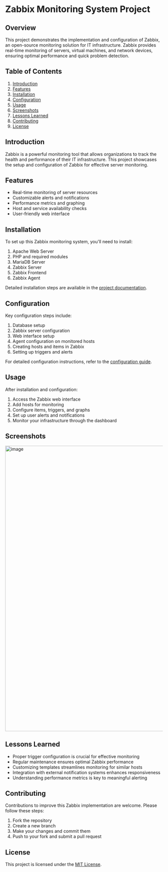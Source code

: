# Zabbix Monitoring System Project

## Overview

This project demonstrates the implementation and configuration of Zabbix, an open-source monitoring solution for IT infrastructure. Zabbix provides real-time monitoring of servers, virtual machines, and network devices, ensuring optimal performance and quick problem detection.

## Table of Contents

1. [Introduction](#introduction)
2. [Features](#features)
3. [Installation](#installation)
4. [Configuration](#configuration)
5. [Usage](#usage)
6. [Screenshots](#screenshots)
7. [Lessons Learned](#lessons-learned)
8. [Contributing](#contributing)
9. [License](#license)

## Introduction

Zabbix is a powerful monitoring tool that allows organizations to track the health and performance of their IT infrastructure. This project showcases the setup and configuration of Zabbix for effective server monitoring.

## Features

- Real-time monitoring of server resources
- Customizable alerts and notifications
- Performance metrics and graphing
- Host and service availability checks
- User-friendly web interface

## Installation

To set up this Zabbix monitoring system, you'll need to install:

1. Apache Web Server
2. PHP and required modules
3. MariaDB Server
4. Zabbix Server
5. Zabbix Frontend
6. Zabbix Agent

Detailed installation steps are available in the [project documentation](docs/installation.md).

## Configuration

Key configuration steps include:

1. Database setup
2. Zabbix server configuration
3. Web interface setup
4. Agent configuration on monitored hosts
5. Creating hosts and items in Zabbix
6. Setting up triggers and alerts

For detailed configuration instructions, refer to the [configuration guide](docs/configuration.md).

## Usage

After installation and configuration:

1. Access the Zabbix web interface
2. Add hosts for monitoring
3. Configure items, triggers, and graphs
4. Set up user alerts and notifications
5. Monitor your infrastructure through the dashboard

## Screenshots

<img width="911" alt="image" src="https://github.com/user-attachments/assets/71b1bf40-c2e9-4c4c-b4b1-6c3e6444ead9">


## Lessons Learned

- Proper trigger configuration is crucial for effective monitoring
- Regular maintenance ensures optimal Zabbix performance
- Customizing templates streamlines monitoring for similar hosts
- Integration with external notification systems enhances responsiveness
- Understanding performance metrics is key to meaningful alerting

## Contributing

Contributions to improve this Zabbix implementation are welcome. Please follow these steps:

1. Fork the repository
2. Create a new branch
3. Make your changes and commit them
4. Push to your fork and submit a pull request

## License

This project is licensed under the [MIT License](LICENSE).
